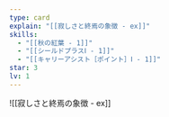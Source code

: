 ```yaml
---
type: card
explain: "[[寂しさと終焉の象徴 - ex]]"
skills:
  - "[[秋の紅葉 - 1]]"
  - "[[シールドプラスⅠ - 1]]"
  - "[[キャリーアシスト［ポイント］Ⅰ - 1]]"
star: 3
lv: 1
---
```

![[寂しさと終焉の象徴 - ex]]